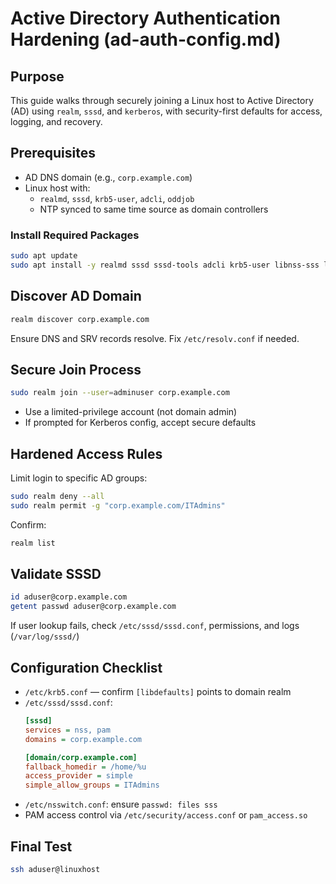 # Active Directory Authentication Hardening (ad-auth-config.md)

## Purpose
This guide walks through securely joining a Linux host to Active Directory (AD) using `realm`, `sssd`, and `kerberos`, with security-first defaults for access, logging, and recovery.

## Prerequisites
- AD DNS domain (e.g., `corp.example.com`)
- Linux host with:
  - `realmd`, `sssd`, `krb5-user`, `adcli`, `oddjob`
  - NTP synced to same time source as domain controllers

### Install Required Packages
```bash
sudo apt update
sudo apt install -y realmd sssd sssd-tools adcli krb5-user libnss-sss libpam-sss
```

## Discover AD Domain
```bash
realm discover corp.example.com
```
Ensure DNS and SRV records resolve. Fix `/etc/resolv.conf` if needed.

## Secure Join Process
```bash
sudo realm join --user=adminuser corp.example.com
```
- Use a limited-privilege account (not domain admin)
- If prompted for Kerberos config, accept secure defaults

## Hardened Access Rules
Limit login to specific AD groups:
```bash
sudo realm deny --all
sudo realm permit -g "corp.example.com/ITAdmins"
```
Confirm:
```bash
realm list
```

## Validate SSSD
```bash
id aduser@corp.example.com
getent passwd aduser@corp.example.com
```
If user lookup fails, check `/etc/sssd/sssd.conf`, permissions, and logs (`/var/log/sssd/`)

## Configuration Checklist
- `/etc/krb5.conf` — confirm `[libdefaults]` points to domain realm
- `/etc/sssd/sssd.conf`:
  ```ini
  [sssd]
  services = nss, pam
  domains = corp.example.com

  [domain/corp.example.com]
  fallback_homedir = /home/%u
  access_provider = simple
  simple_allow_groups = ITAdmins
  ```
- `/etc/nsswitch.conf`: ensure `passwd: files sss`
- PAM access control via `/etc/security/access.conf` or `pam_access.so`

## Final Test
```bash
ssh aduser@linuxhost
```

